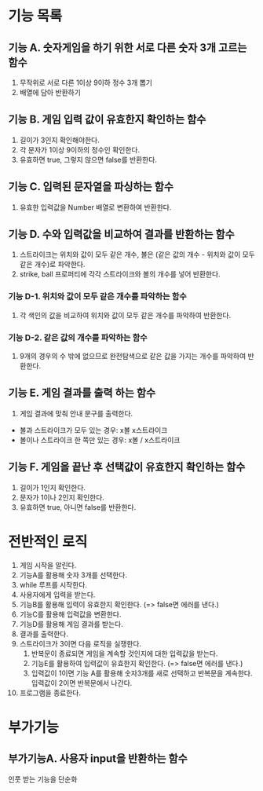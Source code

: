 # 기능 목록

## 기능 A. 숫자게임을 하기 위한 서로 다른 숫자 3개 고르는 함수

1. 무작위로 서로 다른 1이상 9이하 정수 3개 뽑기
2. 배열에 담아 반환하기

## 기능 B. 게임 입력 값이 유효한지 확인하는 함수

1. 길이가 3인지 확인해야한다.
2. 각 문자가 1이상 9이하의 정수인 확인한다.
3. 유효하면 true, 그렇지 않으면 false를 반환한다.

## 기능 C. 입력된 문자열을 파싱하는 함수

1. 유효한 입력값을 Number 배열로 변환하여 반환한다.

## 기능 D. 수와 입력값을 비교하여 결과를 반환하는 함수

1. 스트라이크는 위치와 값이 모두 같은 개수, 볼은 (같은 값의 개수 - 위치와 값이 모두 같은 개수)로 파악한다.
2. strike, ball 프로퍼티에 각각 스트라이크와 볼의 개수를 넣어 반환한다.

### 기능 D-1. 위치와 값이 모두 같은 개수를 파악하는 함수

1. 각 색인의 값을 비교하여 위치와 값이 모두 같은 개수를 파악하여 반환한다.

### 기능 D-2. 같은 값의 개수를 파악하는 함수

1. 9개의 경우의 수 밖에 없으므로 완전탐색으로 같은 값을 가지는 개수를 파악하여 반환한다.

## 기능 E. 게임 결과를 출력 하는 함수

1. 게임 결과에 맞춰 안내 문구를 출력한다.

- 볼과 스트라이크가 모두 있는 경우: x볼 x스트라이크
- 볼이나 스트라이크 한 쪽만 있는 경우: x볼 / x스트라이크

## 기능 F. 게임을 끝난 후 선택값이 유효한지 확인하는 함수

1. 길이가 1인지 확인한다.
2. 문자가 1이나 2인지 확인한다.
3. 유효하면 true, 아니면 false를 반환한다.

# 전반적인 로직

1. 게임 시작을 알린다.
2. 기능A를 활용해 숫자 3개를 선택한다.
3. while 루프를 시작한다.
4. 사용자에게 입력을 받는다.
5. 기능B를 활용해 입력이 유효한지 확인한다. (=> false면 에러를 낸다.)
6. 기능C를 활용해 입력값을 변환한다.
7. 기능D를 활용해 게임 결과를 받는다.
8. 결과를 출력한다.
9. 스트라이크가 3이면 다음 로직을 실쟁한다.
   1. 반복문이 종료되면 게임을 계속할 것인지에 대한 입력값을 받는다.
   2. 기능E를 활용하여 입력값이 유효한지 확인한다. (=> false면 에러를 낸다.)
   3. 입력값이 1이면 기능 A를 활용해 숫자3개를 새로 선택하고 반복문을 계속한다. 입력값이 2이면 반복문에서 나간다.
10. 프로그램을 종료한다.

# 부가기능

## 부가기능A. 사용자 input을 반환하는 함수

인풋 받는 기능을 단순화
